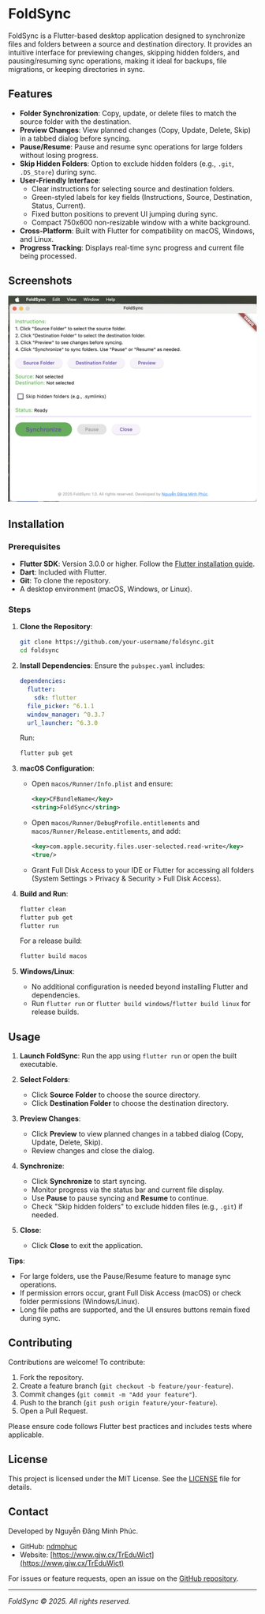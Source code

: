 # FoldSync

FoldSync is a Flutter-based desktop application designed to synchronize files and folders between a source and destination directory. It provides an intuitive interface for previewing changes, skipping hidden folders, and pausing/resuming sync operations, making it ideal for backups, file migrations, or keeping directories in sync.

## Features

- **Folder Synchronization**: Copy, update, or delete files to match the source folder with the destination.
- **Preview Changes**: View planned changes (Copy, Update, Delete, Skip) in a tabbed dialog before syncing.
- **Pause/Resume**: Pause and resume sync operations for large folders without losing progress.
- **Skip Hidden Folders**: Option to exclude hidden folders (e.g., `.git`, `.DS_Store`) during sync.
- **User-Friendly Interface**:
    - Clear instructions for selecting source and destination folders.
    - Green-styled labels for key fields (Instructions, Source, Destination, Status, Current).
    - Fixed button positions to prevent UI jumping during sync.
    - Compact 750x600 non-resizable window with a white background.
- **Cross-Platform**: Built with Flutter for compatibility on macOS, Windows, and Linux.
- **Progress Tracking**: Displays real-time sync progress and current file being processed.

## Screenshots

![Main Window](assets/main-window.png)

## Installation

### Prerequisites
- **Flutter SDK**: Version 3.0.0 or higher. Follow the [Flutter installation guide](https://flutter.dev/docs/get-started/install).
- **Dart**: Included with Flutter.
- **Git**: To clone the repository.
- A desktop environment (macOS, Windows, or Linux).

### Steps
1. **Clone the Repository**:
   ```bash
   git clone https://github.com/your-username/foldsync.git
   cd foldsync
   ```

2. **Install Dependencies**:
   Ensure the `pubspec.yaml` includes:
   ```yaml
   dependencies:
     flutter:
       sdk: flutter
     file_picker: ^6.1.1
     window_manager: ^0.3.7
     url_launcher: ^6.3.0
   ```
   Run:
   ```bash
   flutter pub get
   ```

3. **macOS Configuration**:
    - Open `macos/Runner/Info.plist` and ensure:
      ```xml
      <key>CFBundleName</key>
      <string>FoldSync</string>
      ```
    - Open `macos/Runner/DebugProfile.entitlements` and `macos/Runner/Release.entitlements`, and add:
      ```xml
      <key>com.apple.security.files.user-selected.read-write</key>
      <true/>
      ```
    - Grant Full Disk Access to your IDE or Flutter for accessing all folders (System Settings > Privacy & Security > Full Disk Access).

4. **Build and Run**:
   ```bash
   flutter clean
   flutter pub get
   flutter run
   ```
   For a release build:
   ```bash
   flutter build macos
   ```

5. **Windows/Linux**:
    - No additional configuration is needed beyond installing Flutter and dependencies.
    - Run `flutter run` or `flutter build windows`/`flutter build linux` for release builds.

## Usage

1. **Launch FoldSync**:
   Run the app using `flutter run` or open the built executable.

2. **Select Folders**:
    - Click **Source Folder** to choose the source directory.
    - Click **Destination Folder** to choose the destination directory.

3. **Preview Changes**:
    - Click **Preview** to view planned changes in a tabbed dialog (Copy, Update, Delete, Skip).
    - Review changes and close the dialog.

4. **Synchronize**:
    - Click **Synchronize** to start syncing.
    - Monitor progress via the status bar and current file display.
    - Use **Pause** to pause syncing and **Resume** to continue.
    - Check "Skip hidden folders" to exclude hidden files (e.g., `.git`) if needed.

5. **Close**:
    - Click **Close** to exit the application.

**Tips**:
- For large folders, use the Pause/Resume feature to manage sync operations.
- If permission errors occur, grant Full Disk Access (macOS) or check folder permissions (Windows/Linux).
- Long file paths are supported, and the UI ensures buttons remain fixed during sync.

## Contributing

Contributions are welcome! To contribute:
1. Fork the repository.
2. Create a feature branch (`git checkout -b feature/your-feature`).
3. Commit changes (`git commit -m "Add your feature"`).
4. Push to the branch (`git push origin feature/your-feature`).
5. Open a Pull Request.

Please ensure code follows Flutter best practices and includes tests where applicable.

## License

This project is licensed under the MIT License. See the [LICENSE](LICENSE) file for details.

## Contact

Developed by Nguyễn Đăng Minh Phúc.
- GitHub: [ndmphuc](https://github.com/ndmphuc)
- Website: [https://www.gjw.cx/TrEduWict](https://www.gjw.cx/TrEduWict)

For issues or feature requests, open an issue on the [GitHub repository](https://github.com/ndmphuc/foldsync/issues).

---
*FoldSync © 2025. All rights reserved.*